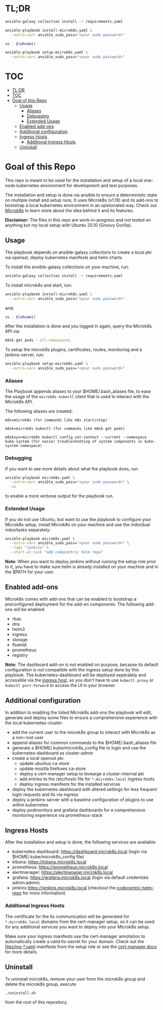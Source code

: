 # TL;DR
```bash
ansible-galaxy collection install -r requirements.yaml
```

```bash
ansible-playbook install-microk8s.yaml \
  --extra-vars ansible_sudo_pass="<your sudo password>"
```

```bash
su - $(whoami)
```

```bash
ansible-playbook setup-microk8s.yaml \
  --extra-vars ansible_sudo_pass="<your sudo password>"
```

# TOC
- [TL;DR](#tldr)
- [TOC](#toc)
- [Goal of this Repo](#goal-of-this-repo)
  - [Usage](#usage)
    - [Aliases](#aliases)
    - [Debugging](#debugging)
    - [Extended Usage](#extended-usage)
  - [Enabled add-ons](#enabled-add-ons)
  - [Additional configuration](#additional-configuration)
  - [Ingress Hosts](#ingress-hosts)
    - [Additional Ingress Hosts](#additional-ingress-hosts)
  - [Uninstall](#uninstall)

# Goal of this Repo
This repo is meant to be used for the installation and setup of a local one-node kubernetes environment for development and test purposes.

The installation and setup is done via ansible to ensure a deterministic state on multiple install and setup runs. It uses Microk8s (v1.19) and its add-ons to bootstrap a local kubernetes environment in an opinionated way. Check out [Microk8s](https://microk8s.io) to learn more about the idea behind it and its features.

**Disclaimer:** The files in this repo are work-in-progress and not tested on anything but my local setup with Ubuntu 20.10 (Groovy Gorilla).

## Usage
The playbook depends on ansible-galaxy collections to create a local pki via openssl, deploy kubernetes manifests and helm charts. 

To install the ansible-galaxy collections on your machine, run:

```bash
ansible-galaxy collection install -r requirements.yaml
```

To install microk8s and start, run:
```bash
ansible-playbook install-microk8s.yaml \
  --extra-vars ansible_sudo_pass="<your sudo password>"
```
and:

```bash
su - $(whoami)
```

After the installation is done and you logged in again, query the Microk8s API via:

```bash
m8sk get pods --all-namespaces
```

To setup the microk8s plugins, certificates, routes, monitoring and a jenkins-server, run:
```bash
ansible-playbook setup-microk8s.yaml \
  --extra-vars ansible_sudo_pass="<your sudo password>"
```

### Aliases
The Playbook appends aliases to your $HOME/.bash_aliases file, to ease the usage of the `microk8s kubectl` client that is used to interact with the Microk8s API.

The following aliases are created:
```
m8s=microk8s (for commands like m8s start/stop)

m8sk=microk8s kubectl (for commands like m8sk get pods)

m8sksys=microk8s kubectl config set-context --current --namespace kube-system (for easier troubleshooting of system components in kube-system namespace)
```

### Debugging
If you want to see more details about what the playbook does, run
```bash
ansible-playbook microk8s.yaml \
  --extra-vars ansible_sudo_pass="<your sudo password>" \
  -vv
```
to enable a more verbose output for the playbook run.

### Extended Usage
If you do not use Ubuntu, but want to use the playbook to configure your Microk8s setup, install Microk8s on your machine and use the individual roles/tasks separately:

```bash
ansible-playbook microk8s.yaml \
  --extra-vars ansible_sudo_pass="<your sudo password>" \
  --tags "jenkins" \
  --start-at-task "add codecentric helm repo"
```

**Note:** When you want to deploy jenkins without running the setup role prior to it, you have to make sure helm is already installed on your machine and in the $PATH for your user.

## Enabled add-ons
Microk8s comes with add-ons that can be enabled to bootstrap a preconfigured deployment for the add-on components. The following add-ons will be enabled:

* rbac
* dns
* helm3
* ingress
* storage
* fluentd
* prometheus
* registry

**Note:** The dashboard add-on is not enabled on purpose, because its default configuration is not compatible with the ingress setup done by this playbook. The kubernetes-dashboard will be deployed seperately and accessible via the [ingress host](#Ingress-Hosts), so you don't have to use `kubectl proxy` or `kubectl port-forward` to access the UI in your browser.  

## Additional configuration
In addition to enabling the listed Microk8s add-ons the playbook will edit, generate and deploy some files to ensure a comprehensive experience with the local kubernetes-cluster:

* add the current user to the microk8s group to interact with Microk8s as a non-root user
* append aliases for common commands to the $HOME/.bash_aliases file
* generate a $HOME/.kube/microk8s_config file to login and use the kubernetes-dashboard as cluster-admin
* create a local openssl pki
  * update ubuntus ca-store
  * update mozilla firefoxes ca-store
  * deploy a cert-manager setup to levearge a cluster-internal pki
  * add entries to the /etc/hosts file for `*.microk8s.local` ingress hosts
  * deploy ingress manifests for the installed services
* deploy the kubernetes-dashboard with altered settings for less frequent login requests and tls via ingress
* deploy a jenkins-server with a baseline configuration of plugins to use within kubernetes
* deploy podmonitors and grafana dashboards for a comprehensive monitoring experience via prometheus-stack

## Ingress Hosts
After the installation and setup is done, the following services are available:
* kubernetes-dashboard: https://dashboard.microk8s.local (login via $HOME/.kube/microk8s_config file)
* kibana: https://kibana.microk8s.local
* prometheus: https://prometheus.microk8s.local
* alertmanager: https://alertmanager.microk8s.local
* grafana: https://grafana.microk8s.local (login via default credentials admin:admin)
* jenkins https://jenkins.microk8s.local (checkout the [codecentric helm-repo](https://github.com/codecentric/helm-charts/tree/master/charts/jenkins) for more information)

### Additional Ingress Hosts
The certificate for the tls communication will be generated for `*.microk8s.local` domains from the cert-manager setup, so it can be used for any additional services you want to deploy into your Microk8s setup. 

Make sure your ingress manifests use the cert-manager annotation to automatically create a valid tls-secret for your domain. Check out the [files/ing-*.yaml](roles/setup/files) manifests from the setup role or see the [cert-manager docs](https://cert-manager.io/docs/usage/ingress/) for more details.

## Uninstall
To uninstall microk8s, remove your user from the microk8s group and delete the microk8s group, execute

```bash
./uninstall.sh
```

from the root of this repository.
